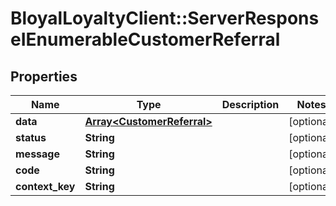 # BloyalLoyaltyClient::ServerResponseIEnumerableCustomerReferral

## Properties
Name | Type | Description | Notes
------------ | ------------- | ------------- | -------------
**data** | [**Array&lt;CustomerReferral&gt;**](CustomerReferral.md) |  | [optional] 
**status** | **String** |  | [optional] 
**message** | **String** |  | [optional] 
**code** | **String** |  | [optional] 
**context_key** | **String** |  | [optional] 

